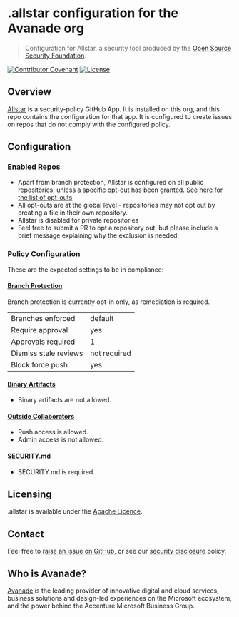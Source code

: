 # .allstar configuration for the Avanade org
> Configuration for Allstar, a security tool produced by the [Open Source Security Foundation](https://openssf.org/).

[![Contributor Covenant](https://img.shields.io/badge/Contributor%20Covenant-2.1-4baaaa.svg)](https://avanade.github.io/code-of-conduct/)
[![License](https://img.shields.io/badge/License-Apache%202.0-blue.svg)](https://opensource.org/licenses/Apache-2.0)

## Overview
[Allstar](https://github.com/ossf/allstar) is a security-policy GitHub App. It is installed on this org, and this repo contains the configuration for that app. It is configured to create issues on repos that do not comply with the configured policy.


## Configuration

### Enabled Repos

- Apart from branch protection, Allstar is configured on all public repositories, unless a specific opt-out has been granted. [See here for the list of opt-outs](allstar.yaml)
- All opt-outs are at the global level - repositories may not opt out by creating a file in their own repository.
- Allstar is disabled for private repositories
- Feel free to submit a PR to opt a repository out, but please include a brief message explaining why the exclusion is needed.

### Policy Configuration
These are the expected settings to be in compliance:

#### [Branch Protection](branch_protection.yaml)
Branch protection is currently opt-in only, as remediation is required.

| | |
| - | - |
| Branches enforced | default |
| Require approval | yes |
| Approvals required | 1 |
| Dismiss stale reviews | not required |
| Block force push | yes |

#### [Binary Artifacts](binary_artifacts.yaml)

- Binary artifacts are not allowed.

#### [Outside Collaborators](outside.yaml)

- Push access is allowed.
- Admin access is not allowed.

#### [SECURITY.md](security.yaml)

- SECURITY.md is required.

## Licensing
.allstar is available under the [Apache Licence](./LICENSE).

## Contact
Feel free to [raise an issue on GitHub](https://github.com/Avanade/.allstar/issues), or see our [security disclosure](./SECURITY.md) policy.

## Who is Avanade?

[Avanade](https://www.avanade.com) is the leading provider of innovative digital and cloud services, business solutions and design-led experiences on the Microsoft ecosystem, and the power behind the Accenture Microsoft Business Group.
